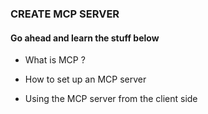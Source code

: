 ### CREATE MCP SERVER

#### Go ahead and learn the stuff below

- What is MCP ?

- How to set up an MCP server

- Using the MCP server from the client side
